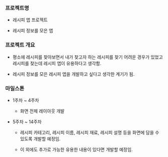 ### 프로젝트명

-  레시피 앱 프로젝트

  - 레시피 정보를 모은 앱

### 프로젝트 개요

- 평소에 레시피를 찾아보면서 내가 찾고자 하는 레시피를 찾기 어려운 경우가 있었고 레시피를 찾는데 레시피 앱이 유용하다고 생각함.

- 레시피 정보를 모은 레시피 앱을 개발하고 싶다고 생각한 계기가 됨.


### 마일스톤

- 1주차 ~ 4주차

  - 화면 전체 레이아웃 개발
  
- 5주차 ~ 14주차

  - 레시피 카테고리, 레시피 이름, 레시피 재료, 레시피 설명 등을 화면에 담을 수 있도록 개발할 예정임.
  
  - 이 외에도 추가로 가능한 유용한 내용이 있다면 개발할 예정임.
 
 
